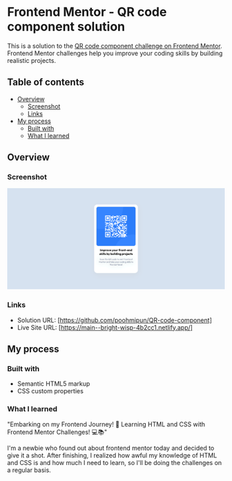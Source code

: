 # Frontend Mentor - QR code component solution

This is a solution to the [QR code component challenge on Frontend Mentor](https://www.frontendmentor.io/challenges/qr-code-component-iux_sIO_H). Frontend Mentor challenges help you improve your coding skills by building realistic projects.

## Table of contents

- [Overview](#overview)
  - [Screenshot](#screenshot)
  - [Links](#links)
- [My process](#my-process)
  - [Built with](#built-with)
  - [What I learned](#what-i-learned)

## Overview

### Screenshot

![Screenshot](/images/screenshot/screencapture.png)

### Links

- Solution URL: [https://github.com/poohmipun/QR-code-component]
- Live Site URL: [https://main--bright-wisp-4b2cc1.netlify.app/]

## My process

### Built with

- Semantic HTML5 markup
- CSS custom properties

### What I learned

"Embarking on my Frontend Journey! 🚀 Learning HTML and CSS with Frontend Mentor Challenges! 💻📚"

I'm a newbie who found out about frontend mentor today and decided to give it a shot. After finishing, I realized how awful my knowledge of HTML and CSS is and how much I need to learn, so I'll be doing the challenges on a regular basis.
